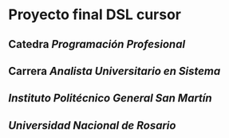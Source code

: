 # Proyecto final DSL __cursor__
## __Catedra__ _Programación Profesional_
## __Carrera__ _Analista Universitario en Sistema_
## _Instituto Politécnico General San Martín_
## _Universidad Nacional de Rosario_
